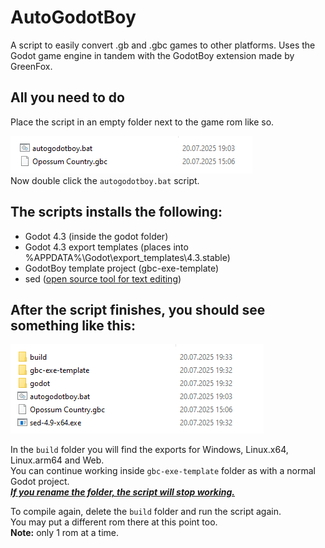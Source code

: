 # AutoGodotBoy

A script to easily convert .gb and .gbc games to other platforms.
Uses the Godot game engine in tandem with the GodotBoy extension made by GreenFox.

## All you need to do

Place the script in an empty folder next to the game rom like so.

![2files](./assets/2025-7-20%2019-31-9.png)  
Now double click the `autogodotboy.bat` script.

## The scripts installs the following:
- Godot 4.3 (inside the godot folder)
- Godot 4.3 export templates (places into %APPDATA%\Godot\export_templates\4.3.stable\)
- GodotBoy template project (gbc-exe-template)
- sed ([open source tool for text editing](https://github.com/mbuilov/sed-windows))


## After the script finishes, you should see something like this:

![morefiles](./assets/2025-7-20%2019-33-34.png)

In the `build` folder you will find the exports for Windows, Linux.x64, Linux.arm64 and Web.  
You can continue working inside `gbc-exe-template` folder as with a normal Godot project.  
<ins>***If you rename the folder, the script will stop working.***</ins>

To compile again, delete the `build` folder and run the script again.  
You may put a different rom there at this point too.   
**Note:** only 1 rom at a time.
